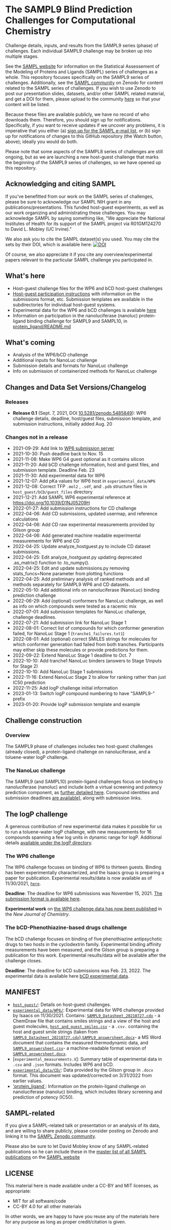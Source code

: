 # The SAMPL9 Blind Prediction Challenges for Computational Chemistry

Challenge details, inputs, and results from the SAMPL9 series (phase) of challenges. Each individual SAMPL9 challenge may be broken up into multiple stages.

See the [SAMPL website](https://samplchallenges.github.io/) for information on the Statistical Assessement of the Modeling of Proteins and Ligands (SAMPL) series of challenges as a whole. This repository focuses specifically on the SAMPL9 series of challenges. Additionally, see the [SAMPL community](https://zenodo.org/communities/sampl/?page=1&size=20) on Zenodo for content related to the SAMPL series of challenges. If you wish to use Zenodo to post our presentation slides, datasets, and/or other SAMPL related material, and get a DOI for them, please upload to the community [here](https://zenodo.org/communities/sampl/?page=1&size=20) so that your content will be listed.

Because these files are available publicly, we have no record of who downloads them. Therefore, you should sign up for notifications. Specifically, if you want to receive updates if we uncover any problems, it is imperative that you either (a) [sign up for the SAMPL e-mail list](https://eepurl.com/dPj11j), or (b) sign up for notifications of changes to this GitHub repository (the Watch button, above); ideally you would do both.

Please note that some aspects of the SAMPL8 series of challenges are still ongoing, but as we are launching a new host-guest challenge that marks the beginning of the SAMPL9 series of challenges, so we have opened up this repository.

## Acknowledging and citing SAMPL

If you've benefitted from our work on the SAMPL series of challenges, please be sure to acknowledge our SAMPL NIH grant in any publications/presentations. This funded host-guest experiments, as well as our work organizing and administrating these challenges. You may acknowledge SAMPL by saying something like, "We appreciate the National Institutes of Health for its support of the SAMPL project via R01GM124270 to David L. Mobley (UC Irvine)."

We also ask you to cite the SAMPL dataset(s) you used. You may cite the sets by their DOI, which is available here: [![DOI](https://zenodo.org/badge/397390406.svg)](https://zenodo.org/badge/latestdoi/397390406)


Of course, we also appreciate it if you cite any overview/experimental papers relevant to the particular SAMPL challenge you participated in.

## What's here
- Host-guest challenge files for the WP6 and bCD host-guest challenges
- [Host-guest participation instructions](https://github.com/samplchallenges/SAMPL9/blob/master//host_guest_instructions.md) with information on the submissions format, etc. Submission templates are available in the subdirectories for individual host-guest systems.
- Experimental data for the WP6 and bCD challenges is available [here](https://github.com/samplchallenges/SAMPL9/blob/main/experimental_data/experimental_measurements.csv)
- Information on participation in the nanoluciferase (nanoluc) protein-ligand binding challenge for SAMPL9 and SAMPL10, in [protein_ligand/README.md](protein_ligand/README.md)

## What's coming

- Analysis of the WP6/bCD challenge
- Additional inputs for NanoLuc challenge
- Submission details and formats for NanoLuc challenge
- Info on submission of containerized methods for NanoLuc challenge

## Changes and Data Set Versions/Changelog

### Releases
- **Release 0.1** (Sept. 7, 2021, DOI [10.5281/zenodo.5485849](https://dx.doi.org/10.5281/zenodo.5485849)): WP6 challenge details, deadline, host/guest files, submission template, and submission instructions, initially added Aug. 20


### Changes not in a release
- 2021-09-29: Add link to [WP6 submission server](http://sampl-submit.us-west-1.elasticbeanstalk.com/submit/SAMPL9-HG)  
- 2021-10-30: Push deadline back to Nov. 15
- 2021-11-08: Make WP6 G4 guest optional as it contains silicon
- 2021-11-20: Add bCD challenge information, host and guest files, and submission template. Deadline Feb. 23
- 2021-11-30: Add experimental data for WP6
- 2021-12-07: Add pKa values for WP6 host in `experimental_data/WP6`
- 2021-12-08: Correct TFP `.mol2` , `.sdf`, and `.pdb` structure files in `host_guest/bCD/guest_files` directory
- 2021-12-21: Add SAMPL WP6 experimental reference at https://doi.org/10.1039/D1NJ05209H
- 2022-01-27: Add submission instructions for CD challenge
- 2022-04-06: Add CD submissions, updated usermap, and reference calculations
- 2022-04-06: Add CD raw experimental measurements provided by Gilson group
- 2022-04-06: Add generated machine readable experimental measurements for WP6 and CD
- 2022-04-25: Update analyze_hostguest.py to include CD dataset submissions.
- 2022-04-25: Edit analyze_hostguest.py updating deprecated .as_matrix() function to .to_numpy().
- 2022-04-25: Edit and update submissions.py removing stats_funcs=None parameter from plotting functions
- 2022-04-25: Add preliminary analysis of ranked methods and all methods separately for SAMPL9 WP6 and CD datasets.
- 2022-05-10: Add additional info on nanoluciferase (NanoLuc) binding prediction challenge
- 2022-06-29: Add (optional) conformers for NanoLuc challenge, as well as info on which compounds were tested as a racemic mix
- 2022-07-01: Add submission templates for NanoLuc challenge, challenge deadlines.
- 2022-07-21: Add submission link for NanoLuc Stage 1
- 2022-08-01: Correct list of compounds for which conformer generation failed, for NanoLuc Stage 1 (`tranche1_failures.txt1`)
- 2022-08-01: Add (optional) correct SMILES strings for molecules for which conformer generation had failed from both tranches. Participants may either skip these molecules or provide predictions for them.
- 2022-09-22: Extend NanoLuc Stage 1 deadline to Oct. 7
- 2022-10-10: Add tranche1 NanoLuc binders (answers to Stage 1/inputs for Stage 2)
- 2022-10-10: Add NanoLuc Stage 1 submissions
- 2022-11-16: Extend NanoLuc Stage 2 to allow for ranking rather than just IC50 prediction
- 2022-11-25: Add logP challenge initial information
- 2023-01-13: Switch logP compound numbering to have "SAMPL9-" prefix
- 2023-01-20: Provide logP submission template and example

## Challenge construction

### Overview

The SAMPL9 phase of challenges includes two host-guest challenges (already closed), a protein-ligand challenge on nanoluciferase, and a toluene-water logP challenge.

### The NanoLuc challenge

The SAMPL9 (and SAMPL10) protein-ligand challenges focus on binding to nanoluciferase (nanoluc) and include both a virtual screening and potency prediction component, as [further detailed here](protein_ligand/README.md). Compound identities and submission deadlines [are available](protein_ligand/README.md)], along with submission links.

## The logP challenge

A generous contribution of new experimental data makes it possible for us to run a toluene-water logP challenge, with new measurements for 16 compounds spanning a few log units in dynamic range for logP. Additional details [available under the logP directory](logP/README.md).

### The WP6 challenge

The WP6 challenge focuses on binding of WP6 to thirteen guests. Binding has been experimentally characterized, and the Isaacs group is preparing a paper for publication. Experimental results/data is now available as of 11/30/2021, [`here`](experimental_data/).

**Deadline**: The deadline for WP6 submissions was November 15, 2021. [The submission format is available here](https://github.com/samplchallenges/SAMPL9/blob/main/host_guest/WP6/WP6_submissions.txt).

**Experimental work** on [the WP6 challenge data has now been published](https://doi.org/10.1039/D1NJ05209H) in the *New Journal of Chemistry*.

### The bCD-Phenothiazine-based drugs challenge

The bCD challenge focuses on binding of five phenothiazine antipsychotic drugs to two hosts in the cyclodextrin family. Experimental binding affinity measurements have been measured, and the Gilson group is preparing a publication for this work. Experimental results/data will be available after the challenge closes.  

**Deadline**: The deadline for bCD submissions was Feb. 23, 2022. The experimental data is available here [bCD experimental data](https://github.com/samplchallenges/SAMPL9/blob/main/experimental_data/CD).

## MANIFEST
- [`host_guest/`](host_guest/): Details on host-guest challenges.
- [`experimental_data/WP6/`](experimental_data/WP6/): Experimental data for WP6 challenge provided by Isaacs on 11/30/2021. Contains: [`SAMPL9_Datasheet_20210727.cdx`](experimental_data/WP6/SAMPL9_Datasheet_20210727.cdx) - a ChemDraw file that contains smiles strings and a view of the host and guest molecules, [`host_and_guest_smiles.csv`](experimental_data/WP6/host_and_guest_smiles.csv) - a `.csv.` containing the host and guest smile strings (taken from [`SAMPL9_Datasheet_20210727.cdx`](experimental_data/WP6/SAMPL9_Datasheet_20210727.cdx)),[`SAMPL9_answersheet.docx`](experimental_data/WP6/SAMPL9_answersheet.cdx)- a MS Word document that contains the measured thermodynamic data, and [`SAMPL9_answersheet.csv`](experimental_data/WP6/SAMPL9_answersheet.csv)- a machine-readable format version of [`SAMPL9_answersheet.docx`](Sexperimental_data/WP6/SAMPL9_answersheet.cdx).
- [`experimental_measurements.X`]: Summary table of experimental data in `.csv` and `.json` formats. Includes WP6 and bCD.
- [`experimental_data/CD/`](experimental_data/CD/PhenothiazineCD-Binding-Summary-3-31-2022_BAedit.docx): Data provided by the Gilson group in `.docx` format. This document was updated/corrected on 3/31/2022 from earlier values.
- ['protein_ligand`](protein_ligand): Information on the protein-ligand challenge on nanoluciferase (nanoluc) binding, which includes library screening and prediction of potency (IC50).

## SAMPL-related
If you give a SAMPL-related talk or presentation or an analysis of its data, and are willing to share publicly, please consider posting on Zenodo and linking it to the [SAMPL Zenodo community](https://zenodo.org/communities/sampl?page=1&size=20).

Please also be sure to let David Mobley know of any SAMPL-related publications so he can include these in the [master list of all SAMPL publications](https://www.samplchallenges.org/history/allreferences/) on the [SAMPL website](samplchallenges.org)

## LICENSE

This material here is made available under a CC-BY and MIT licenses, as appropriate:

- MIT for all software/code
- CC-BY 4.0 for all other materials

In other words, we are happy to have you reuse any of the materials here for any purpose as long as proper credit/citation is given.  
